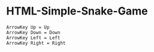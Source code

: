 # HTML-Simple-Snake-Game
```
ArrowKey Up = Up
ArrowKey Down = Down
ArrowKey Left = Left
ArrowKey Right = Right
```
